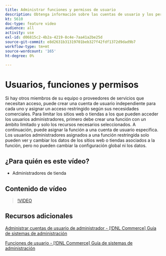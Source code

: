 ```yaml
---
title: Administrar funciones y permisos de usuario
description: Obtenga información sobre las cuentas de usuario y los permisos utilizados para controlar el acceso a [!DNL Commerce] y almacenar datos en el Administrador de.
kt: 5610
doc-type: feature video
audience: all
activity: use
exl-id: d06815c2-4b2a-4219-8c4e-7aa41a2be25d
source-git-commit: e8d2631b31319701beb327f42fdf1372d9dad9b7
workflow-type: tm+mt
source-wordcount: '165'
ht-degree: 0%

---
```


# Usuarios, funciones y permisos

Si hay otros miembros de su equipo o proveedores de servicios que necesitan acceso, puede crear una cuenta de usuario independiente para cada uno y asignar un acceso restringido según sus necesidades comerciales. Para limitar los sitios web o tiendas a los que pueden acceder los usuarios administradores, primero debe crear una función con un ámbito limitado y solo los recursos necesarios seleccionados. A continuación, puede asignar la función a una cuenta de usuario específica. Los usuarios administradores asignados a una función restringida solo pueden ver y cambiar los datos de los sitios web o tiendas asociados a la función, pero no pueden cambiar la configuración global ni los datos.

## ¿Para quién es este vídeo?

- Administradores de tienda

## Contenido de vídeo

>[!VIDEO](https://video.tv.adobe.com/v/343654?quality=12&learn=on)

## Recursos adicionales

[Administrar cuentas de usuario de administrador - [!DNL Commerce] Guía de sistemas de administración](https://experienceleague.adobe.com/docs/commerce-admin/systems/user-accounts/permissions-users-all.html)

[Funciones de usuario - [!DNL Commerce] Guía de sistemas de administración](https://experienceleague.adobe.com/docs/commerce-admin/systems/user-accounts/permissions-user-roles.html)
